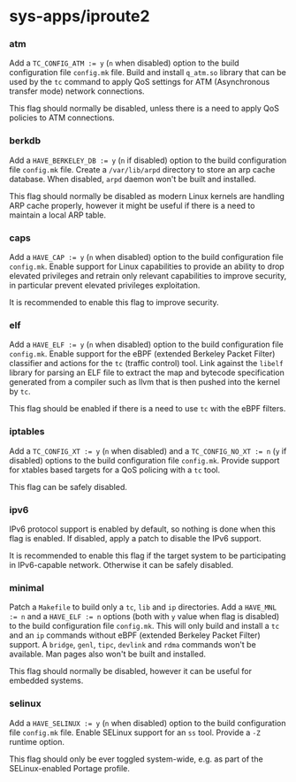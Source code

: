 # sys-apps/iproute2

### atm
Add a `TC_CONFIG_ATM := y` (`n` when disabled) option to the build configuration file `config.mk` file. Build and install `q_atm.so` library that can be used by the `tc` command to apply QoS settings for ATM (Asynchronous transfer mode) network connections.

This flag should normally be disabled, unless there is a need to apply QoS policies to ATM connections.

### berkdb
Add a `HAVE_BERKELEY_DB := y` (`n` if disabled) option to the build configuration file `config.mk` file. Create a `/var/lib/arpd` directory to store an arp cache database. When disabled, `arpd` daemon won't be built and installed.

This flag should normally be disabled as modern Linux kernels are handling ARP cache properly, however it might be useful if there is a need to maintain a local ARP table.

### caps
Add a `HAVE_CAP := y` (`n` when disabled) option to the build configuration file `config.mk`. Enable support for Linux capabilities to provide an ability to drop elevated privileges and retrain only relevant capabilities to improve security, in particular prevent elevated privileges exploitation.

It is recommended to enable this flag to improve security.

### elf
Add a `HAVE_ELF := y` (`n` when disabled) option to the build configuration file `config.mk`. Enable support for the eBPF (extended Berkeley Packet Filter) classifier and actions for the `tc` (traffic control) tool. Link against the `libelf` library for parsing an ELF file to extract the map and bytecode specification generated from a compiler such as llvm that is then pushed into the kernel by `tc`.

This flag should be enabled if there is a need to use `tc` with the eBPF filters.

### iptables
Add a `TC_CONFIG_XT := y` (`n` when disabled) and a `TC_CONFIG_NO_XT := n` (`y` if disabled) options to the build configuration file `config.mk`. Provide support for xtables based targets for a QoS policing with a `tc` tool.

This flag can be safely disabled.

### ipv6
IPv6 protocol support is enabled by default, so nothing is done when this flag is enabled. If disabled, apply a patch to disable the IPv6 support.

It is recommended to enable this flag if the target system to be participating in IPv6-capable network. Otherwise it can be safely disabled.

### minimal
Patch a `Makefile` to build only a `tc`, `lib` and `ip` directories. Add a `HAVE_MNL := n` and a `HAVE_ELF := n` options (both with `y` value when flag is disabled) to the build configuration file `config.mk`. This will only build and install a `tc` and an `ip` commands without eBPF (extended Berkeley Packet Filter) support. A `bridge`, `genl`, `tipc`, `devlink` and `rdma` commands won't be available. Man pages also won't be built and installed.

This flag should normally be disabled, however it can be useful for embedded systems.

### selinux
Add a `HAVE_SELINUX := y` (`n` when disabled) option to the build configuration file `config.mk` file. Enable SELinux support for an `ss` tool. Provide a `-Z` runtime option.

This flag should only be ever toggled system-wide, e.g. as part of the SELinux-enabled Portage profile.
